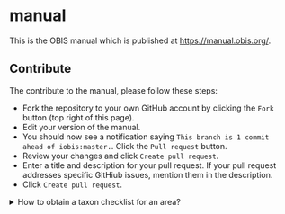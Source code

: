 # manual

This is the OBIS manual which is published at https://manual.obis.org/.

## Contribute

The contribute to the manual, please follow these steps:

- Fork the repository to your own GitHub account by clicking the `Fork` button (top right of this page).
- Edit your version of the manual.
- You should now see a notification saying `This branch is 1 commit ahead of iobis:master.`. Click the `Pull request` button.
- Review your changes and click `Create pull request`.
- Enter a title and description for your pull request. If your pull request addresses specific GitHiub issues, mention them in the description.
- Click `Create pull request`.

<details>
  <summary>How to obtain a taxon checklist for an area?</summary>
  <br>
  
  There are a few possible ways to obtain a taxon checklist for a given area. We will obtain a checklist of species in the Albain EEZ as an example. To do this we will create a bounding box around our area of interest, and then apply filters to simplify the geometry.
  ```r
  library(mregions)
  library(dplyr)
  library(robis)
  library(sf)
  #obtain Albanian EEZ as sf
  geom &lt;- mr_shp(key = &quot;MarineRegions:eez&quot;, filter = &quot;Albanian Exclusive Economic Zone&quot;, maxFeatures = NULL)
  #get WKT for the bounding box
  wkt &lt;- st_as_text(st_as_sfc(st_bbox(geom)), digits = 6)
  #fetch occurrences for bounding box
  occ &lt;- occurrence(geometry = wkt) %&gt;%
    st_as_sf(coords = c(&quot;decimalLongitude&quot;, &quot;decimalLatitude&quot;), crs = 4326)
  #filter using geometry
  occ_filtered &lt;- occ %&gt;%
    filter(st_intersects(geometry, geom, sparse = FALSE)) %&gt;%
    as_tibble() %&gt;%
    select(-geometry)
  #get taxa
  alb_taxa &lt;- occ_filtered %&gt;%
    group_by(phylum, class, order, family, genus, species, scientificName) %&gt;%
    summarize(records = n())
  ```
</details>
